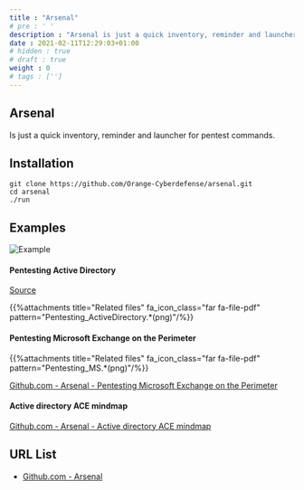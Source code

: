 ```yaml
---
title : "Arsenal"
# pre : ' '
description : "Arsenal is just a quick inventory, reminder and launcher for pentest commands."
date : 2021-02-11T12:29:03+01:00
# hidden : true
# draft : true
weight : 0
# tags : ['']
---
```


## Arsenal

Is just a quick inventory, reminder and launcher for pentest commands.

## Installation

```plain
git clone https://github.com/Orange-Cyberdefense/arsenal.git
cd arsenal
./run
```

## Examples

![Example](images/arsenal.gif)

#### Pentesting Active Directory

[Source](https://raw.githubusercontent.com/Orange-Cyberdefense/arsenal/master/mindmap/pentest_ad.png)

{{%attachments title="Related files" fa_icon_class="far fa-file-pdf" pattern="Pentesting_ActiveDirectory.*(png)"/%}}

#### Pentesting Microsoft Exchange on the Perimeter

{{%attachments title="Related files" fa_icon_class="far fa-file-pdf" pattern="Pentesting_MS.*(png)"/%}}

[Github.com - Arsenal - Pentesting Microsoft Exchange on the Perimeter](https://raw.githubusercontent.com/Orange-Cyberdefense/arsenal/master/mindmap/Pentesting_MS_Exchange_Server_on_the_Perimeter.png)

#### Active directory ACE mindmap

[Github.com - Arsenal - Active directory ACE mindmap](https://raw.githubusercontent.com/Orange-Cyberdefense/arsenal/master/mindmap/ACEs_xmind.png)

## URL List

* [Github.com - Arsenal](https://github.com/Orange-Cyberdefense/arsenal)
